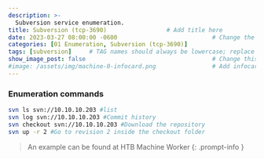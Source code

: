 ```yaml
---
description: >-
  Subversion service enumeration.
title: Subversion (tcp-3690)                 # Add title here
date: 2023-03-27 08:00:00 -0600                           # Change the date to match completion date
categories: [01 Enumeration, Subversion (tcp-3690)]                     # Change Templates to Writeup
tags: [subversion]     # TAG names should always be lowercase; replace template with writeup, and add relevant tags
show_image_post: false                                    # Change this to true
#image: /assets/img/machine-0-infocard.png                # Add infocard image here for post preview image
---
```


### Enumeration commands

```bash
svn ls svn://10.10.10.203 #list
svn log svn://10.10.10.203 #Commit history
svn checkout svn://10.10.10.203 #Download the repository
svn up -r 2 #Go to revision 2 inside the checkout folder
```

> An example can be found at HTB Machine Worker
{: .prompt-info }



